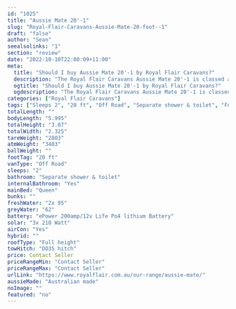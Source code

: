 ```yaml
---
id: "1025"
title: "Aussie Mate 20'-1"
slug: "Royal-Flair-Caravans-Aussie-Mate-20-foot--1"
draft: "false"
author: "Sean"
seealsolinks: "1"
section: "review"
date: "2022-10-10T22:00:09+11:00"
meta:
  title: "Should I buy Aussie Mate 20'-1 by Royal Flair Caravans?"
  description: "The Royal Flair Caravans Aussie Mate 20'-1 is classed as Off Road, and sleeps 2 people. It is Australian made and comes in at 20 ft. It generally has Separate shower & toilet."
  ogtitle: "Should I buy Aussie Mate 20'-1 by Royal Flair Caravans?"
  ogdescription: "The Royal Flair Caravans Aussie Mate 20'-1 is classed as Off Road, and sleeps 2 people. It is Australian made and comes in at 20 ft. It generally has Separate shower & toilet."
categories: ["Royal Flair Caravans"]
tags: ["Sleeps 2", "20 ft", "Off Road", "Separate shower & toilet", "Full height", "Price Unknown", "Australian made"]
totalLength: ""
bodyLength: "5.995"
totalHeight: "3.07"
totalWidth: "2.325"
tareWeight: "2803"
atmWeight: "3403"
ballWeight: ""
footTag: "20 ft"
vanType: "Off Road"
sleeps: "2"
bathroom: "Separate shower & toilet"
internalBathroom: "Yes"
mainBed: "Queen"
bunks: ""
freshWater: "2x 95"
greyWater: "62"
battery: "ePower 200amp/12v Life Po4 lithium Battery"
solar: "3x 210 Watt"
airCon: "Yes"
hybrid: ""
roofType: "Full height"
towHitch: "DO35 hitch"
price: Contact Seller
priceRangeMin: "Contact Seller"
priceRangeMax: "Contact Seller"
urlLink: "https://www.royalflair.com.au/our-range/aussie-mate/"
aussieMade: "Australian made"
noImage: ""
featured: "no"
---
```

